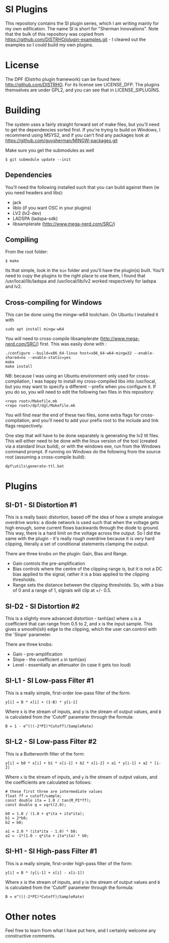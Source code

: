 # SI Plugins

This repository contains the SI plugin series, which I am writing mainly for my own
edification. The name SI is short for "Sherman Innovations". Note that the bulk of this repository
was copied from https://github.com/DISTRHO/plugin-examples.git - I cleared out the examples so I
could build my own plugins.

# License

The DPF (Distrho plugin framework) can be found here: http://github.com/DISTRHO. For its license see
LICENSE_DFP. The plugins themselves are under GPL2, and you can see that in LICENSE_SIPLUGINS.

# Building

The system uses a fairly straight forward set of make files, but you'll need to get the dependencies sorted
first. If you're trying to build on Windows, I recommend using MSYS2, and if you can't find any packages
look at https://github.com/guysherman/MINGW-packages.git

Make sure you get the submodules as well

```
$ git submodule update --init
```

## Dependencies
You'll need the following installed such that you can build against them (ie you need headers and libs):
*	jack
*	liblo	(if you want OSC in your plugins)
*	LV2 (lv2-dev)
*	LADSPA (ladspa-sdk)
*	libsamplerate (http://www.mega-nerd.com/SRC/)

## Compiling

From the root folder:

	$ make

Its that simple, look in the `bin` folder and you'll have the plugin(s) built. You'll need to copy the plugins
to the right place to use them, I found that /usr/local/lib/ladspa and /usr/local/lib/lv2 worked respectively for
ladspa and lv2.

## Cross-compiling for Windows

This can be done using the mingw-w64 toolchain. On Ubuntu I installed it with
```
sudo apt install mingw-w64
```

You will need to cross-compile libsamplerate (http://www.mega-nerd.com/SRC/) first. This was easily done with :

```
./configure --build=x86_64-linux host=x86_64-w64-mingw32 --enable-shared=no --enable-static=yes
make
make install
```

NB: because I was using an Ubuntu environment only used for cross-compilation, I was happy to install
my cross-compiled libs into /usr/local, but you may want to specify a different --prefix when you configure it. If you do so, you will need to edit the following two files in this repository:

```
<repo root>/Makefile.mk
<repo root>/dpf/dgl/Makefile.mk
```

You will find near the end of these two files, some extra flags for cross-compilation, and you'll need
to add your prefix root to the include and link flags respectively.

One step that will have to be done separately is generating the lv2 ttl files. This will either need to be done with the linux version of the tool (created via a standard linux build), or with the windows exe, run from the Windows command prompt. If running on Windows do the following from the source root (assuming a cross-compile build):

```
dpf\utils\generate-ttl.bat
```


# Plugins

## SI-D1 - SI Distortion #1
This is a really basic distortion, based off the idea of how a simple analogue overdrive works: a diode network is used
such that when the voltage gets high enough, some current flows backwards through the diode to ground. This way, there is
a hard limit on the voltage across the output. So I did the same with the plugin - it's really rough overdrive because it
is very hard clipping, literally a set of conditional statements clamping the output.

There are three knobs on the plugin: Gain, Bias and Range.
*	Gain controls the pre-amplification
*	Bias controls where the centre of the clipping range is, but it is not a DC bias applied to the signal,
	rather it is a bias applied to the clipping thresholds.
*	Range sets the distance between the clipping thresholds. So, with a bias of 0 and a range of 1, signals will clip at +/- 0.5.

## SI-D2 - SI Distortion #2
This is a slightly more advanced distortion - tanh(ax) where `a` is a coefficient that can range from 0.5 to 2, and x is the input sample. This gives a smooth(ish) edge to the clipping, which the user can control with the 'Slope' parameter.

There are three knobs:
*	Gain - pre-amplification
*	Slope - the coefficient `a` in tanh(ax)
*	Level - essentially an attenuator (in case it gets too loud)


## SI-L1 - SI Low-pass Filter #1
This is a really simple, first-order low-pass filter of the form:

```y[i] = B * x[i] + (1-B) * y[i-1]```

Where x is the stream of inputs, and y is the stream of output values, and `B` is calculated from the 'Cutoff' parameter through the formula:

```B = 1 - e^(((-2*PI)*Cutoff)/SampleRate)```

## SI-L2 - SI Low-pass Filter #2
This is a Butterworth filter of the form:

```y[i] = b0 * x[i] + b1 * x[i-1] + b2 * x[i-2] + a1 * y[i-1] + a2 * [i-2]```

Where `x` is the stream of inputs, and `y` is the stream of output values, and the coefficients are calculated as follows:

```
# these first three are intermediate values
float ff = cutoff/sample;
const double ita = 1.0 / tan(M_PI*ff);
const double q = sqrt(2.0);

b0 = 1.0 / (1.0 + q*ita + ita*ita);
b1 = 2*b0;
b2 = b0;

a1 = 2.0 * (ita*ita - 1.0) * b0;
a2 = -1*(1.0 - q*ita + ita*ita) * b0;
```


## SI-H1 - SI High-pass Filter #1
This is a really simple, first-order high-pass filter of the form:

```y[i] = B * (y[i-1] + x[i] - x[i-1])```

Where x is the stream of inputs, and y is the stream of output values and `B` is calculated from the 'Cutoff' parameter through the formula:

```B = e^(((-2*PI)*Cutoff)/SampleRate)```




# Other notes

Feel free to learn from what I have put here, and I certainly welcome any constructive comments.
